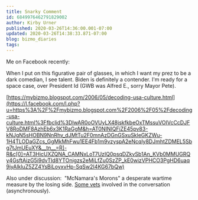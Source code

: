 ```yaml
---
title: Snarky Comment
id: 6849976462791829002
author: Kirby Urner
published: 2020-03-26T14:36:00.001-07:00
updated: 2020-03-26T14:38:33.871-07:00
blog: bizmo_diaries
tags: 
---
```


Me on Facebook recently:

When I put on this figurative pair of glasses, in which I want my prez to be a dark comedian, I see talent. Biden is definitely a contender. I'm ready for a space case, over President Id (GWB was Alfred E., sorry Mayor Pete).

[https://mybizmo.blogspot.com/2006/05/decoding-usa-culture.html](https://l.facebook.com/l.php?u=https%3A%2F%2Fmybizmo.blogspot.com%2F2006%2F05%2Fdecoding-usa-culture.html%3Ffbclid%3DIwAR0oOVUyLX48jskfkbeOxTMssuVOIVcCcDJFV8RoDMF8AzhEb6x3K1RaGgM&h=AT0NINIQFiZE45pv83-kNJgN5sHOBN9NnRhv_dJMtTu2F0mnAzDGnGSxuSkleGKZWu-1H4TLODaGZcs_GgMkMhFwu1EE4Fb1m9vzyspA2eNcqly8DJmhtZDMEL5Sbg7tJmUEuXY&__tn__=R]-R&c[0]=AT3HicUXZQNA_CAMNxLoT7UzIQ0psqDZkvSb1An_KVb0MMUGRQy4GsftAizG5i9dvTId8YTOnigzs2eMiLfZu0SzZP_kE0wizVPHCO3PgHD6uaq9jyAlkluZ5ZZ4YsBiLoyxvHp-SqSw2I4KG67bQw)

Also under discussion:  "McNamara's Morons" a desperate wartime measure by the losing side. [Some vets](https://vimeo.com/376395963) involved in the conversation (asynchronously).
